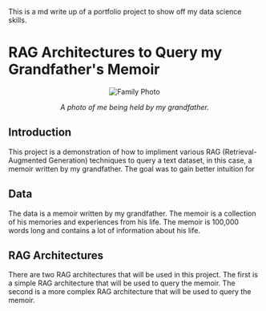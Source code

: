 This is a md write up of a portfolio project to show off my data science skills.

# RAG Architectures to Query my Grandfather's Memoir

<p align="center">
  <img src="https://github.com/mattg12345/Data-Science-Portfolio/blob/main/Images/family_photo.png" alt="Family Photo">
</p>
<p align="center">
  <em>A photo of me being held by my grandfather.</em>
</p>

## Introduction

This project is a demonstration of how to impliment various RAG (Retrieval-Augmented Generation) techniques to query a text dataset, in this case, a memoir written by my grandfather. The goal was to gain better intuition for 

## Data

The data is a memoir written by my grandfather. The memoir is a collection of his memories and experiences from his life. The memoir is 100,000 words long and contains a lot of information about his life.

## RAG Architectures

There are two RAG architectures that will be used in this project. The first is a simple RAG architecture that will be used to query the memoir. The second is a more complex RAG architecture that will be used to query the memoir.


